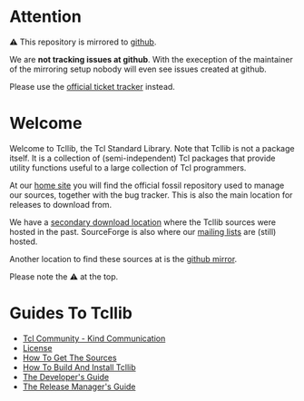 # Attention

:warning: 
This repository is mirrored to [github](https://github.com/tcltk/tcllib).

We are __not tracking issues at github__.  With the exeception of the
maintainer of the mirroring setup nobody will even see issues created
at github.

Please use the
[official ticket tracker](https://core.tcl-lang.org/tcllib/reportlist)
instead.

# Welcome

Welcome to Tcllib, the Tcl Standard Library. Note that Tcllib is not a
package itself. It is a collection of (semi-independent) Tcl packages
that provide utility functions useful to a large collection of Tcl
programmers.

At our [home site](http://core.tcl-lang.org/tcllib) you will find the
official fossil repository used to manage our sources, together with
the bug tracker. This is also the main location for releases to
download from.

We have a
[secondary download location](https://sourceforge.net/projects/tcllib/files)
where the Tcllib sources were hosted in the past. SourceForge is also
where our [mailing lists](https://sourceforge.net/p/tcllib/mailman)
are (still) hosted.

Another location to find these sources at is the
[github mirror](https://github.com/tcltk/tcllib).

Please note the :warning: at the top.

# Guides To Tcllib

   * [Tcl Community - Kind Communication](embedded/www/tcllib/files/devdoc/tcl_community_communication.html)
   * [License](embedded/www/tcllib/files/devdoc/tcllib_license.html)
   * [How To Get The Sources](embedded/www/tcllib/files/devdoc/tcllib_sources.html)
   * [How To Build And Install Tcllib](embedded/www/tcllib/files/devdoc/tcllib_installer.html)
   * [The Developer's Guide](embedded/www/tcllib/files/devdoc/tcllib_devguide.html)
   * [The Release Manager's Guide](embedded/www/tcllib/files/devdoc/tcllib_releasemgr.html)

